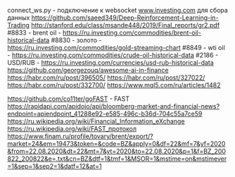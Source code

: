 connect_ws.py - подключение к websocket www.investing.com для сбора данных
https://github.com/saeed349/Deep-Reinforcement-Learning-in-Trading
http://stanford.edu/class/msande448/2019/Final_reports/gr2.pdf
#8833 - brent oil - https://ru.investing.com/commodities/brent-oil-historical-data
#8830 - золото - https://ru.investing.com/commodities/gold-streaming-chart
#8849 - wti oil - https://ru.investing.com/commodities/crude-oil-historical-data
#2186 - USD/RUB - https://ru.investing.com/currencies/usd-rub-historical-data
https://github.com/georgezouq/awesome-ai-in-finance
https://habr.com/ru/post/396505/
https://habr.com/ru/post/327022/
https://habr.com/ru/post/332700/
https://www.mql5.com/ru/articles/1482

https://github.com/co11ter/goFAST - FAST
https://rapidapi.com/apidojo/api/bloomberg-market-and-financial-news?endpoint=apiendpoint_41288e92-e585-496c-b36d-704c55a7ce59
https://ru.wikipedia.org/wiki/Financial_Information_eXchange
https://ru.wikipedia.org/wiki/FAST_протокол
https://www.finam.ru/profile/tovary/brent/export/?market=24&em=19473&token=&code=BZ&apply=0&df=22&mf=7&yf=2020&from=22.08.2020&dt=22&mt=7&yt=2020&to=22.08.2020&p=1&f=BZ_200822_200822&e=.txt&cn=BZ&dtf=1&tmf=1&MSOR=1&mstime=on&mstimever=1&sep=1&sep2=1&datf=12&at=1
